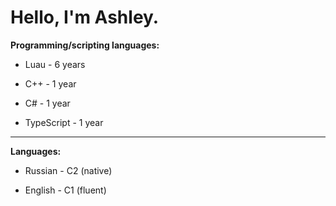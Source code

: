 # Hello, I'm Ashley.

**Programming/scripting languages:**

* Luau - 6 years
 
* C++ - 1 year
 
* C# - 1 year
 
* TypeScript - 1 year

 ---

**Languages:**

* Russian - C2 (native)
 
* English - C1 (fluent)
